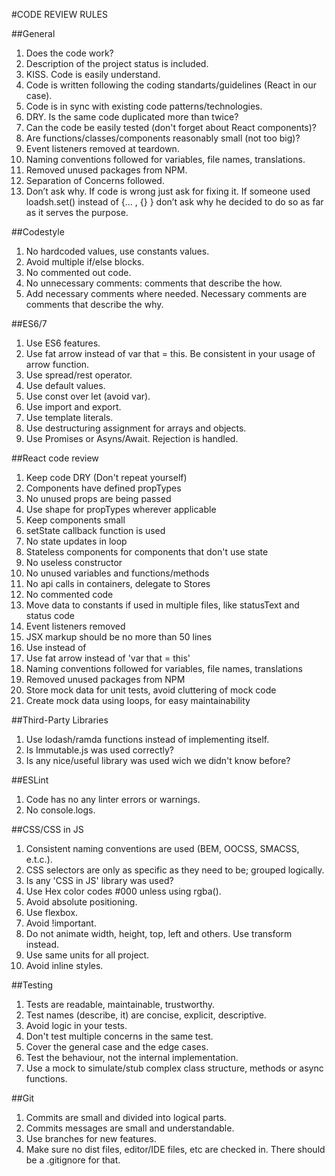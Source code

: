 #CODE REVIEW RULES

##General
1. Does the code work?
2. Description of the project status is included.
3. KISS. Code is easily understand.
4. Code is written following the coding standarts/guidelines (React in our case).
5. Code is in sync with existing code patterns/technologies.
6. DRY. Is the same code duplicated more than twice?
7. Can the code be easily tested (don't forget about React components)?
8. Are functions/classes/components reasonably small (not too big)?
9. Event listeners removed at teardown.
10. Naming conventions followed for variables, file names, translations.
11. Removed unused packages from NPM.
12. Separation of Concerns followed.
13. Don’t ask why. If code is wrong just ask for fixing it. If someone used loadsh.set() instead of {… , {} }  don’t ask why he decided to do so as far as it serves the purpose.

##Codestyle
1. No hardcoded values, use constants values.
2. Avoid multiple if/else blocks.
3. No commented out code.
4. No unnecessary comments: comments that describe the how.
5. Add necessary comments where needed. Necessary comments are comments that describe the why.

##ES6/7
1. Use ES6 features.
2. Use fat arrow instead of var that = this. Be consistent in your usage of arrow function.
3. Use spread/rest operator.
4. Use default values.
5. Use const over let (avoid var).
6. Use import and export.
7. Use template literals.
8. Use destructuring assignment for arrays and objects.
9. Use Promises or Asyns/Await. Rejection is handled.

##React code review
1. Keep code DRY (Don't repeat yourself)
2. Components have defined propTypes
3. No unused props are being passed
4. Use shape for propTypes wherever applicable
5. Keep components small
6. setState callback function is used
7. No state updates in loop
8. Stateless components for components that don't use state
9. No useless constructor
10. No unused variables and functions/methods
11. No api calls in containers, delegate to Stores
12. No commented code
13. Move data to constants if used in multiple files, like statusText and status code
14. Event listeners removed
15. JSX markup should be no more than 50 lines
16. Use <Link /> instead of <a />
17. Use fat arrow instead of 'var that = this'
18. Naming conventions followed for variables, file names, translations
19. Removed unused packages from NPM
20. Store mock data for unit tests, avoid cluttering of mock code
21. Create mock data using loops, for easy maintainability 

##Third-Party Libraries
1. Use lodash/ramda functions instead of implementing itself.
2. Is Immutable.js was used correctly?
3. Is any nice/useful library was used wich we didn't know before?

##ESLint
1. Code has no any linter errors or warnings.
2. No console.logs.

##CSS/CSS in JS
1. Consistent naming conventions are used (BEM, OOCSS, SMACSS, e.t.c.).
2. CSS selectors are only as specific as they need to be; grouped logically.
3. Is any 'CSS in JS' library was used?
4. Use Hex color codes #000 unless using rgba().
5. Avoid absolute positioning.
6. Use flexbox.
7. Avoid !important.
8. Do not animate width, height, top, left and others. Use transform instead.
9. Use same units for all project.
10. Avoid inline styles.

##Testing
1. Tests are readable, maintainable, trustworthy.
2. Test names (describe, it) are concise, explicit, descriptive.
3. Avoid logic in your tests.
4. Don't test multiple concerns in the same test.
5. Cover the general case and the edge cases.
6. Test the behaviour, not the internal implementation.
7. Use a mock to simulate/stub complex class structure, methods or async functions.

##Git
1. Commits are small and divided into logical parts.
2. Commits messages are small and understandable.
3. Use branches for new features.
4. Make sure no dist files, editor/IDE files, etc are checked in. There should be a .gitignore for that.
